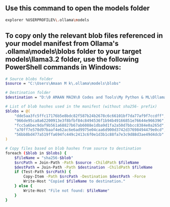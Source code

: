 ## Use this command to open the models folder
```bash
explorer %USERPROFILE%\.ollama\models
```

## To copy only the relevant blob files referenced in your model manifest from Ollama's .ollama\models\blobs folder to your target models\llama3.2 folder, use the following PowerShell commands in Windows:
```bash
# Source blobs folder
$source = "C:\Users\Amaan M k\.ollama\models\blobs"

# Destination folder
$destination = "D:\0 AMAAN MAIN\0 Codes and Tools\My Python & ML\Ollama Model-Infer\models\llama3.2"

# List of blob hashes used in the manifest (without sha256- prefix)
$blobs = @(
    "dde5aa3fc5ffc17176b5e8bdc82f587b24b2678c6c66101bf7da77af9f7ccdff",
    "966de95ca8a62200913e3f8bfbf84c8494536f1b94b49166851e76644e966396",
    "fcc5a6bec9daf9b561a68827b67ab6088e1dba9d1fa2a50d7bbcc8384e0a265d",
    "a70ff7e570d97baaf4e62ac6e6ad9975e04caa6d900d3742d37698494479e0cd",
    "56bb8bd477a519ffa694fc449c2413c6f0e1d3b1c88fa7e3c9d88d3ae49d4dcb"
)

# Copy files based on blob hashes from source to destination
foreach ($blob in $blobs) {
    $fileName = "sha256-$blob"
    $srcPath = Join-Path -Path $source -ChildPath $fileName
    $destPath = Join-Path -Path $destination -ChildPath $fileName
    if (Test-Path $srcPath) {
        Copy-Item -Path $srcPath -Destination $destPath -Force
        Write-Host "Copied $fileName to destination."
    } else {
        Write-Host "File not found: $fileName"
    }
}
```